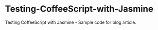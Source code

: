 Testing-CoffeeScript-with-Jasmine
=================================

Testing CoffeeScript with Jasmine - Sample code for blog article.